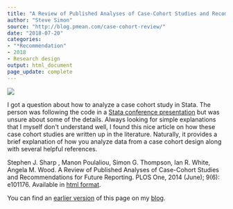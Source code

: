 ```yaml
---
title: "A Review of Published Analyses of Case-Cohort Studies and Recommendations for Future Reporting"
author: "Steve Simon"
source: "http://blog.pmean.com/case-cohort-review/"
date: "2018-07-20"
categories:
- "*Recommendation"
- 2018
- Research design
output: html_document
page_update: complete
---
```


![](http://www.pmean.com/new-images/18/case-cohort-review01.png)

<!---More--->

I got a question about how to analyze a case cohort study in Stata. The person was following the code in a [Stata conference presentation][nor1] but was unsure about some of the details. Always looking for simple explanations that I myself don't understand well, I found this nice article on how these case cohort studies are written up in the literature. Naturally, it provides a brief explanation of how you analyze data from a case cohort design along with several helpful references.

Stephen J. Sharp , Manon Poulaliou, Simon G. Thompson, Ian R. White, Angela M. Wood. A Review of Published Analyses of Case-Cohort Studies and Recommendations for Future Reporting. PLOS One, 2014 (June); 9(6): e101176. Available in [html format][sha1].

You can find an [earlier version][sim1] of this page on my [blog][sim2].

[sim1]: http://blog.pmean.com/case-cohort-review/
[sim2]: http://blog.pmean.com

[sha1]: http://journals.plos.org/plosone/article?id=10.1371/journal.pone.0101176
[nor1]: https://www.stata.com/meeting/nordic-and-baltic16/slides/norway16_johansson.pdf
